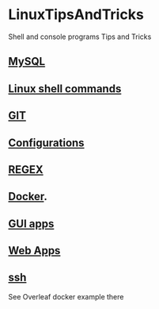 # LinuxTipsAndTricks
Shell and console programs Tips and Tricks

## [MySQL](./tools/MySQL.md)
## [Linux shell commands](./tools/commands.md)
## [GIT](./tools/git.md)
## [Configurations](./config/configurations.md)
## [REGEX](https://github.com/restrepo/PythonTipsAndTricks/blob/master/python/REGEX.md)
## [Docker](./tools/docker.md). 
## [GUI apps](./gui/gui.md)
## [Web Apps](./webapps/webapps.md)
## [ssh](./tools/ssh.md)
See Overleaf docker example there
